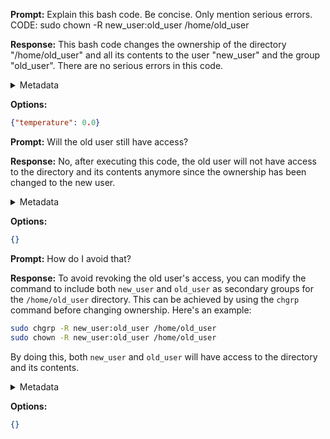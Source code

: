 **Prompt:**
Explain this bash code. Be concise. Only mention serious errors.
        CODE:
        sudo chown -R new_user:old_user /home/old_user

**Response:**
This bash code changes the ownership of the directory "/home/old_user" and all its contents to the user "new_user" and the group "old_user". There are no serious errors in this code.

<details><summary>Metadata</summary>

- Duration: 1987 ms
- Datetime: 2023-12-18T12:24:19.587773
- Model: gpt-3.5-turbo-0613

</details>

**Options:**
```json
{"temperature": 0.0}
```

**Prompt:**
Will the old user still have access?

**Response:**
No, after executing this code, the old user will not have access to the directory and its contents anymore since the ownership has been changed to the new user.

<details><summary>Metadata</summary>

- Duration: 1756 ms
- Datetime: 2023-12-18T12:24:42.185216
- Model: gpt-3.5-turbo-0613

</details>

**Options:**
```json
{}
```

**Prompt:**
How do I avoid that?

**Response:**
To avoid revoking the old user's access, you can modify the command to include both `new_user` and `old_user` as secondary groups for the `/home/old_user` directory. This can be achieved by using the `chgrp` command before changing ownership. Here's an example:

```bash
sudo chgrp -R new_user:old_user /home/old_user
sudo chown -R new_user:old_user /home/old_user
```

By doing this, both `new_user` and `old_user` will have access to the directory and its contents.

<details><summary>Metadata</summary>

- Duration: 5077 ms
- Datetime: 2023-12-18T12:24:56.989388
- Model: gpt-3.5-turbo-0613

</details>

**Options:**
```json
{}
```

